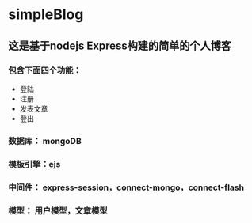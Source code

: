 # simpleBlog

## 这是基于nodejs Express构建的简单的个人博客
### 包含下面四个功能：
+ 登陆
+ 注册
+ 发表文章
+ 登出

###  数据库： mongoDB
###  模板引擎：ejs
###  中间件： express-session，connect-mongo，connect-flash
###  模型： 用户模型，文章模型